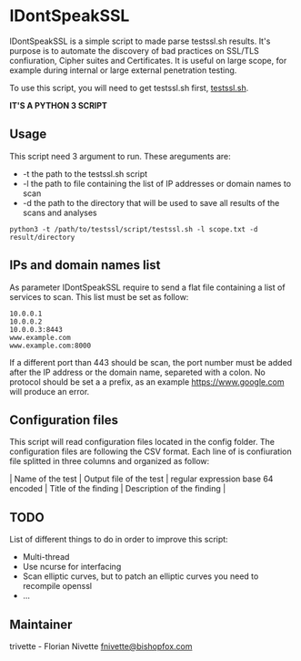 # IDontSpeakSSL

IDontSpeakSSL is a simple script to made parse testssl.sh results. It's purpose is to automate the discovery of bad practices on SSL/TLS confiuration, Cipher suites and Certificates.
It is useful on large scope, for example during internal or large external penetration testing.

To use this script, you will need to get testssl.sh first, [testssl.sh](https://testssl.sh/).

**IT'S A PYTHON 3 SCRIPT**

## Usage

This script need 3 argument to run. These areguments are:
* -t the path to the testssl.sh script
* -l the path to file containing the list of IP addresses or domain names to scan
* -d the path to the directory that will be used to save all results of the scans and analyses

```
python3 -t /path/to/testssl/script/testssl.sh -l scope.txt -d result/directory
```


## IPs and domain names list

As parameter IDontSpeakSSL require to send a flat file containing a list of services to scan. This list must be set as follow:

```
10.0.0.1
10.0.0.2
10.0.0.3:8443
www.example.com
www.example.com:8000
```

If a different port than 443 should be scan, the port number must be added after the IP address or the domain name, separeted with a colon.
No protocol should be set a a prefix, as an example https://www.google.com will produce an error.

## Configuration files

This script will read configuration files located in the config folder. The configuration files are following the CSV format. Each line of is confiuration file splitted in three columns and organized as follow:

| Name of the test | Output file of the test | regular expression base 64 encoded  | Title of the finding | Description of the finding |

## TODO

List of different things to do in order to improve this script:
* Multi-thread
* Use ncurse for interfacing
* Scan elliptic curves, but to patch an elliptic curves you need to recompile openssl
* ...

## Maintainer

trivette - Florian Nivette <fnivette@bishopfox.com>
